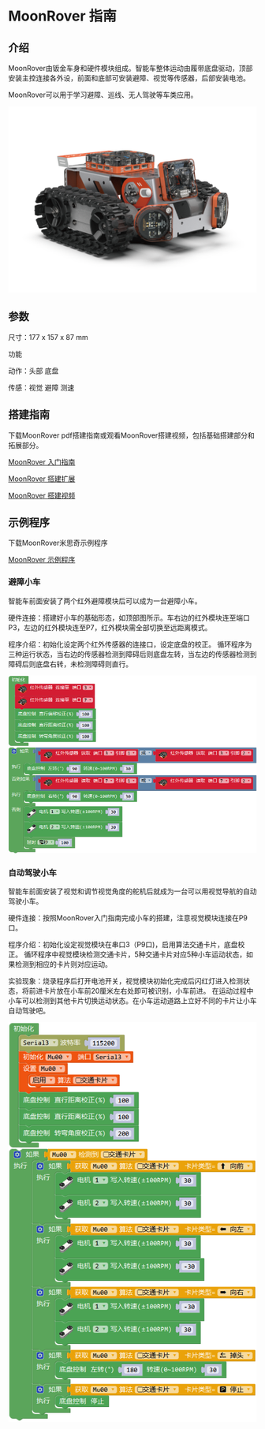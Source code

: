 # MoonRover 指南

## 介绍
MoonRover由钣金车身和硬件模块组成。智能车整体运动由履带底盘驱动，顶部安装主控连接各外设，前面和底部可安装避障、视觉等传感器，后部安装电池。

MoonRover可以用于学习避障、巡线、无人驾驶等车类应用。

![](./images/render_MoonRover.png)

## 参数

尺寸：177 x 157 x 87 mm

功能

动作：头部 底盘

传感：视觉 避障 测速

## 搭建指南

下载MoonRover pdf搭建指南或观看MoonRover搭建视频，包括基础搭建部分和拓展部分。

[MoonRover 入门指南](https://github.com/mu-opensource/Morpx-docs/raw/master/MoonBot/MoonBot_Structure/docs/MoonRover_quick_start_guide_cn.pdf)

[MoonRover 搭建扩展](https://github.com/mu-opensource/Morpx-docs/raw/master/MoonBot/MoonBot_Structure/docs/MoonRover_extended_cn.pdf)

[MoonRover 搭建视频](https://v.qq.com/x/page/z09275wx0vl.html)

## 示例程序

下载MoonRover米思奇示例程序

[MoonRover 示例程序](https://github.com/mu-opensource/Morpx-docs/raw/master/MoonBot/MoonBot_Structure/sources/Mixly_example_MoonRover.zip)

### 避障小车

智能车前面安装了两个红外避障模块后可以成为一台避障小车。

硬件连接：搭建好小车的基础形态，如顶部图所示。车右边的红外模块连至端口P3，左边的红外模块连至P7，红外模块需全部切换至远距离模式。

程序介绍：初始化设定两个红外传感器的连接口，设定底盘的校正。
循环程序为三种运行状态，当右边的传感器检测到障碍后则底盘左转，当左边的传感器检测到障碍后则底盘右转，未检测障碍则直行。

![](./images/Mixly_MoonRover_avoidObstacle.png)

### 自动驾驶小车

智能车前面安装了视觉和调节视觉角度的舵机后就成为一台可以用视觉导航的自动驾驶小车。

硬件连接：按照MoonRover入门指南完成小车的搭建，注意视觉模块连接在P9口。

程序介绍：初始化设定视觉模块在串口3（P9口)，启用算法交通卡片，底盘校正。
循环程序中视觉模块检测交通卡片，5种交通卡片对应5种小车运动状态，如果检测到相应的卡片则对应运动。

实验现象：烧录程序后打开电池开关，视觉模块初始化完成后闪红灯进入检测状态，将前进卡片放在小车前20厘米左右处即可被识别，小车前进。
在运动过程中小车可以检测到其他卡片切换运动状态。在小车运动道路上立好不同的卡片让小车自动驾驶吧。

![](./images/Mixly_MoonRover_autoDrive.png)
